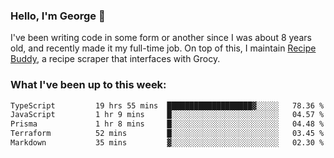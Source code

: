 ### Hello, I'm George 👋

I've been writing code in some form or another since I was about 8 years old, and recently made it my full-time job. On top of this, I maintain [Recipe Buddy](https://github.com/georgegebbett/recipe-buddy), a recipe scraper that interfaces with Grocy.  

<!--
**georgegebbett/georgegebbett** is a ✨ _special_ ✨ repository because its `README.md` (this file) appears on your GitHub profile.

Here are some ideas to get you started:

- 🔭 I’m currently working on ...
- 🌱 I’m currently learning ...
- 👯 I’m looking to collaborate on ...
- 🤔 I’m looking for help with ...
- 💬 Ask me about ...
- 📫 How to reach me: ...
- 😄 Pronouns: ...
- ⚡ Fun fact: ...
-->

### What I've been up to this week:
<!--START_SECTION:waka-->

```txt
TypeScript         19 hrs 55 mins  ███████████████████▓░░░░░   78.36 %
JavaScript         1 hr 9 mins     █░░░░░░░░░░░░░░░░░░░░░░░░   04.57 %
Prisma             1 hr 8 mins     █░░░░░░░░░░░░░░░░░░░░░░░░   04.48 %
Terraform          52 mins         █░░░░░░░░░░░░░░░░░░░░░░░░   03.45 %
Markdown           35 mins         ▓░░░░░░░░░░░░░░░░░░░░░░░░   02.30 %
```

<!--END_SECTION:waka-->
